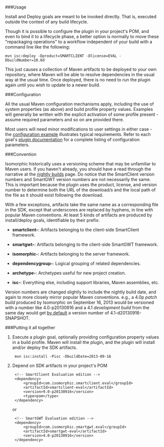 <!--
    Licensed to the Apache Software Foundation (ASF) under one or more
    contributor license agreements.  See the NOTICE file distributed with
    this work for additional information regarding copyright ownership.
    The ASF licenses this file to You under the Apache License, Version 2.0
    (the "License"); you may not use this file except in compliance with
    the License.  You may obtain a copy of the License at

        http://www.apache.org/licenses/LICENSE-2.0

    Unless required by applicable law or agreed to in writing, software
    distributed under the License is distributed on an "AS IS" BASIS,
    WITHOUT WARRANTIES OR CONDITIONS OF ANY KIND, either express or implied.
    See the License for the specific language governing permissions and
    limitations under the License.
-->

###Usage

Install and Deploy goals are meant to be invoked directly.  That is, executed outside the context of any build lifecycle. 
    
Though it is possible to configure the plugin in your project's POM, and even to bind it to a lifecycle phase, a better option is normally to move these "repackaging operations" to a workflow independent of your build with a command line like the following: 

    mvn isc:deploy -Dproduct=SMARTCLIENT -Dlicense=EVAL -DbuildNumber=10.0d

This just causes a collection of Maven artifacts to be deployed to your own repository, where Maven will be able to resolve dependencies in the usual way at the usual time.  Once deployed, there is no need to run the plugin again until you wish to update to a newer build.

###Configuration

All the usual Maven configuration mechanisms apply, including the use of system properties (as above) and build profile property values.  Examples will generally be written with the explicit activation of some profile present - assume required parameters and so on are provided there.  
    
Most users will need minor modifications to user settings in either case - the [configuration example](./examples/configuration.html) illustrates typical requirements.  Refer to each goal's [plugin documentation](./plugin-info.html) for a complete listing of configuration parameters.      
 
###Convention

Isomorphic historically uses a versioning scheme that may be unfamiliar to Maven users.  If you haven't already, you should have a read through the narrative at the [nightly builds](http://www.smartclient.com/builds) page. Do notice that the SmartClient version numbers and SmartGWT version numbers are not necessarily the same.  This is important because the plugin uses the product, license, and version number to determine both the URL of the download/s and the local path of the file as it should exist following the download.

With a few exceptions, artifacts take the same name as a corresponding file in the SDK, except that underscores are replaced by hyphens, in line with popular Maven conventions.  At least 5 kinds of artifacts are produced by install/deploy goals, identifiable by their prefix:

* __smartclient-__: Artifacts belonging to the client-side SmartClient framework.
    
* __smartgwt-__: Artifacts belonging to the client-side SmartGWT framework.

* __isomorphic-__: Artifacts belonging to the server framework.
    
* __dependencygroup-__: Logical grouping of related dependencies.

* __archetype-__: Archetypes useful for new project creation.
    
* __isc-__: Everything else, including support libraries, Maven assemblies, etc.
    
Version numbers are changed slightly to include the nightly build date, and again to more closely mirror popular Maven conventions.  e.g., a 4.0p _patch build_ produced by Isomorphic on September 16, 2013 would be versioned with a number like 4.0-p20130916 and a 4.1 _development build_ from the same day would get [by default](./apidocs/com/isomorphic/maven/mojo/AbstractPackagerMojo.html#snapshots) a version number of 4.1-d20130916-SNAPSHOT.
    
###Putting it all together

1. Execute a plugin goal, optionally providing configuration property values in a build profile.  Maven will install the plugin, and the plugin will install and/or deploy the SDK artifacts.

        mvn isc:install -Pisc -DbuildDate=2013-09-16
 
2. Depend on SDK artifacts in your project's POM

        <!-- SmartClient Evaluation edition -->
        <dependency>
            <groupId>com.isomorphic.smartclient.eval</groupId>
            <artifactId>smartclient-eval</artifactId>
            <version>9.0-p20130916</version>
            <type>pom</type>
        </dependency>

    or

        <!-- SmartGWT Evaluation edition -->
        <dependency>
            <groupId>com.isomorphic.smartgwt.eval</groupId>
            <artifactId>smartgwt-eval</artifactId>
            <version>4.0-p20130916</version>
        </dependency>
